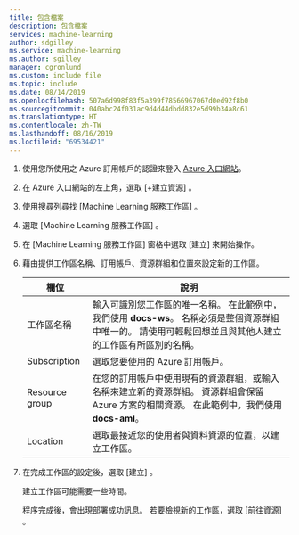 ```yaml
---
title: 包含檔案
description: 包含檔案
services: machine-learning
author: sdgilley
ms.service: machine-learning
ms.author: sgilley
manager: cgronlund
ms.custom: include file
ms.topic: include
ms.date: 08/14/2019
ms.openlocfilehash: 507a6d998f83f5a399f78566967067d0ed92f8b0
ms.sourcegitcommit: 040abc24f031ac9d4d44dbdd832e5d99b34a8c61
ms.translationtype: HT
ms.contentlocale: zh-TW
ms.lasthandoff: 08/16/2019
ms.locfileid: "69534421"
---
```

1. 使用您所使用之 Azure 訂用帳戶的認證來登入 [Azure 入口網站](https://portal.azure.com/)。 

1. 在 Azure 入口網站的左上角，選取 [+建立資源]  。

1. 使用搜尋列尋找 [Machine Learning 服務工作區]  。

1. 選取 [Machine Learning 服務工作區]  。

1. 在 [Machine Learning 服務工作區]  窗格中選取 [建立]  來開始操作。

1. 藉由提供工作區名稱、訂用帳戶、資源群組和位置來設定新的工作區。

   欄位|說明 
   ---|---
   工作區名稱 |輸入可識別您工作區的唯一名稱。 在此範例中，我們使用 **docs-ws**。 名稱必須是整個資源群組中唯一的。 請使用可輕鬆回想並且與其他人建立的工作區有所區別的名稱。  
   Subscription |選取您要使用的 Azure 訂用帳戶。
   Resource group | 在您的訂用帳戶中使用現有的資源群組，或輸入名稱來建立新的資源群組。 資源群組會保留 Azure 方案的相關資源。 在此範例中，我們使用 **docs-aml**。 
   Location | 選取最接近您的使用者與資料資源的位置，以建立工作區。

1. 在完成工作區的設定後，選取 [建立]  。 

   建立工作區可能需要一些時間。

   程序完成後，會出現部署成功訊息。 若要檢視新的工作區，選取 [前往資源]  。


